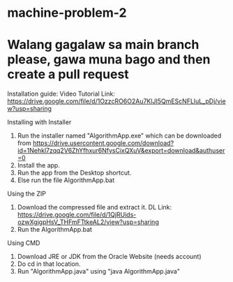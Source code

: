 # machine-problem-2

# Walang gagalaw sa main branch please, gawa muna bago and then create a pull request

Installation guide: 
Video Tutorial Link: https://drive.google.com/file/d/1OzzcRO6O2Au7KlJI5QmEScNFLluL_pDj/view?usp=sharing

Installing with Installer
1. Run the installer named "AlgorithmApp.exe" which can be downloaded from https://drive.usercontent.google.com/download?id=1Nehkl7zqq2V6ZhYfhxur6NfysCixQXuV&export=download&authuser=0
2. Install the app.
3. Run the app from the Desktop shortcut.
4. Else run the file AlgorithmApp.bat

Using the ZIP
1. Download the compressed file and extract it. DL Link: https://drive.google.com/file/d/1QjRUids-ozwXgjgpHsV_THFmFTtkeAL2/view?usp=sharing
2. Run the AlgorithmApp.bat

Using CMD
1. Download JRE or JDK from the Oracle Website (needs account)
2. Do cd in that location.
3. Run "AlgorithmApp.java" using "java AlgorithmApp.java"

